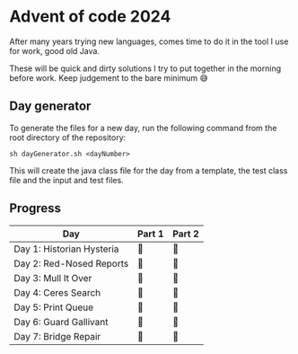 # Advent of code 2024

After many years trying new languages, comes time to do it in the tool I use for work, good old Java.

These will be quick and dirty solutions I try to put together in the morning before work.
Keep judgement to the bare minimum 😅

## Day generator
To generate the files for a new day, run the following command from the root directory of the repository:

```sh dayGenerator.sh <dayNumber>```

This will create the java class file for the day from a template, the test class file and the input and test files.

## Progress

| Day                   | Part 1 | Part 2 |
|-----------------------|--------|-------|
| Day 1: Historian Hysteria | 🌟     | 🌟    |
| Day 2: Red-Nosed Reports | 🌟     | 🌟    |
| Day 3: Mull It Over   | 🌟     | 🌟    |
| Day 4: Ceres Search   | 🌟     | 🌟    |
| Day 5: Print Queue    | 🌟     | 🌟    |
| Day 6: Guard Gallivant | 🌟     | 🌟    |
| Day 7: Bridge Repair    | 🌟     | 🌟    |
